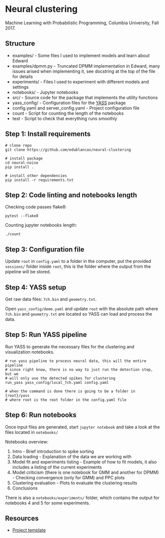# Neural clustering

Machine Learning with Probabilistic Programming, Columbia University, Fall 2017.

## Structure

* examples/ - Some files I used to implement models and learn about Edward
* examples/dpmm.py - Truncated DPMM implementation in Edward, many issues arised when implementing it, see docstring at the top of the file for details
* experiments/ - Files I used to experiment with different models and settings
* notebooks/ - Jupyter notebooks
* src/ - Source code for the package that implements the utility functions
* yass_config/ - Configuration files for the [YASS](https://github.com/paninski-lab/yass) package
* config.yaml and server_config.yaml - Project configuration file
* count - Script for counting the length of the notebooks
* test - Script to check that everything runs smoothly

## Step 1: Install requirements

```shell
# clone repo
git clone https://github.com/edublancas/neural-clustering

# install package
cd neural-noise
pip install .

# install other dependencies
pip install -r requirements.txt
```

## Step 2: Code linting and notebooks length

Checking code passes flake8:

```shell
pytest --flake8
```

Counting jupyter notebooks length:

```
./count
```


## Step 3: Configuration file

Update `root` in `config.yaml` to a folder in the computer, put the provided `sessions/` folder inside `root`, this is the folder where the output from the pipeline will be stored.

## Step 4: YASS setup

Get raw data files: `7ch.bin` and `geometry.txt`.

Open `yass_config/demo.yaml` and update `root` with the absolute path where `7ch.bin` and `geometry.txt` are located so YASS can load and process the data.

## Step 5: Run YASS pipeline

Run YASS to generate the necessary files for the clustering and visualization notebooks.

```shell
# run yass pipeline to process neural data, this will the entire pipeline
# since right know, there is no way to just run the detection step, but we
# will only use the detected spikes for clustering
run_yass yass_config/local_7ch.yaml config.yaml

# when the command is done there is going to be a folder in {root}/yass
# where root is the root folder in the config.yaml file
```

## Step 6: Run notebooks

Once input files are generated, start `jupyter notebook` and take a look at the
files located in  `notebooks/`

Notebooks overview:

1. Intro - Brief introduction to spike sorting
2. Data loading - Explanation of the data we are working with
3. Model fit and experiments listing - Example of how to fit models, it also includes a listing of the current experiments
4. Model criticism (there is one notebook for GMM and another for DPMM) - Checking convergence (only for GMM) and PPC plots
5. Clustering evaluation - Plots to evaluate the clustering results
6. Conclusions

There is also a `notebooks/experiments/` folder, which contains the output for notebooks 4 and 5 for some experiments.

## Resources

* [Project template](https://github.com/akucukelbir/probprog-finalproject)
